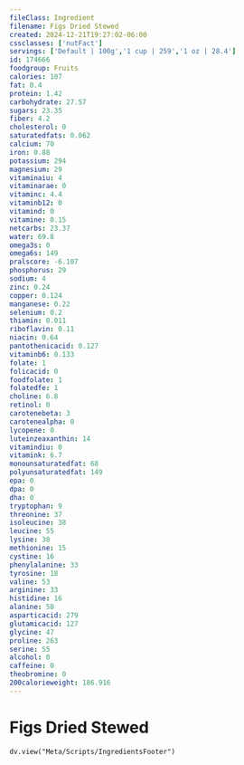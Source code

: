 ```yaml
---
fileClass: Ingredient
filename: Figs Dried Stewed
created: 2024-12-21T19:27:02-06:00
cssclasses: ['nutFact']
servings: ['Default | 100g','1 cup | 259','1 oz | 28.4']
id: 174666
foodgroup: Fruits
calories: 107
fat: 0.4
protein: 1.42
carbohydrate: 27.57
sugars: 23.35
fiber: 4.2
cholesterol: 0
saturatedfats: 0.062
calcium: 70
iron: 0.88
potassium: 294
magnesium: 29
vitaminaiu: 4
vitaminarae: 0
vitaminc: 4.4
vitaminb12: 0
vitamind: 0
vitamine: 0.15
netcarbs: 23.37
water: 69.8
omega3s: 0
omega6s: 149
pralscore: -6.107
phosphorus: 29
sodium: 4
zinc: 0.24
copper: 0.124
manganese: 0.22
selenium: 0.2
thiamin: 0.011
riboflavin: 0.11
niacin: 0.64
pantothenicacid: 0.127
vitaminb6: 0.133
folate: 1
folicacid: 0
foodfolate: 1
folatedfe: 1
choline: 6.8
retinol: 0
carotenebeta: 3
carotenealpha: 0
lycopene: 0
luteinzeaxanthin: 14
vitamindiu: 0
vitamink: 6.7
monounsaturatedfat: 68
polyunsaturatedfat: 149
epa: 0
dpa: 0
dha: 0
tryptophan: 9
threonine: 37
isoleucine: 38
leucine: 55
lysine: 38
methionine: 15
cystine: 16
phenylalanine: 33
tyrosine: 18
valine: 53
arginine: 33
histidine: 16
alanine: 58
asparticacid: 279
glutamicacid: 127
glycine: 47
proline: 263
serine: 55
alcohol: 0
caffeine: 0
theobromine: 0
200calorieweight: 186.916
---
```


# Figs Dried Stewed

```dataviewjs
dv.view("Meta/Scripts/IngredientsFooter")
```